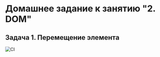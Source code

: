 # Домашнее задание к занятию "2. DOM"
## Задача 1. Перемещение элемента

![CI](https://github.com/irinarinch/dom/actions/workflows/web.yml/badge.svg)